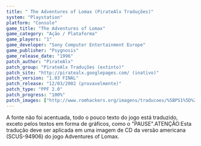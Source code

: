 ```yaml
---
title: " The Adventures of Lomax (PirateAlx Traduções)"
system: "Playstation"
platform: "Console"
game_title: "The Adventures of Lomax"
game_category: "Ação / Plataforma"
game_players: "1"
game_developer: "Sony Computer Entertainment Europe"
game_publisher: "Psygnosis"
game_release_date: "1996"
patch_author: "PirateAlx"
patch_group: "PirateAlx Traduções (extinto)"
patch_site: "http://piratealx.googlepages.com/ (inativo)"
patch_version: "1.03 FINAL"
patch_release: "12/03/2002 (provavelmente)"
patch_type: "PPF 2.0"
patch_progress: "100%"
patch_images: ["http://www.romhackers.org/imagens/traducoes/%5BPS1%5D%20Adventures%20of%20Lomax%20-%20PirateAlx%20Tradu%C3%A7%C3%B5es%20-%201.jpg","http://www.romhackers.org/imagens/traducoes/%5BPS1%5D%20Adventures%20of%20Lomax%20-%20PirateAlx%20Tradu%C3%A7%C3%B5es%20-%202.jpg","http://www.romhackers.org/imagens/traducoes/%5BPS1%5D%20Adventures%20of%20Lomax%20-%20PirateAlx%20Tradu%C3%A7%C3%B5es%20-%203.jpg"]
---
```

A fonte não foi acentuada, todo o pouco texto do jogo está traduzido, exceto pelos textos em forma de gráficos, como o "PAUSE".ATENÇÃO:Esta tradução deve ser aplicada em uma imagem de CD da versão americana (SCUS-94906) do jogo Adventures of Lomax.